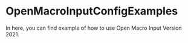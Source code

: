 # OpenMacroInputConfigExamples
In here, you can find example of how to use Open Macro Input Version 2021.
